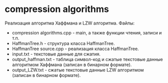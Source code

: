 # compression algorithms

Реализация алгоритма Хаффмана и LZW алгоритма.
Файлы:
- compression algorithms.cpp - main, а также функции чтения, записи и т.п.
- HaffmanTree.h - структура класса HaffmanTree.
- HaffmanTree source.cpp - реализация класса HaffmanTree.
- input.txt - текстовые данные для сжатия.
- output_haffman.txt - таблица символ-код и сжатые текстовые данные алгоритмом Хаффмана (записан в бинарном формате).
- output_LZW.txt - сжатые текстовые данные LZW алгоритмом (записан в бинарном формате).
